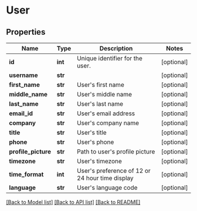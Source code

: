 # User

## Properties
Name | Type | Description | Notes
------------ | ------------- | ------------- | -------------
**id** | **int** | Unique identifier for the user. | [optional] 
**username** | **str** |  | [optional] 
**first_name** | **str** | User&#39;s first name | [optional] 
**middle_name** | **str** | User&#39;s middle name | [optional] 
**last_name** | **str** | User&#39;s last name | [optional] 
**email_id** | **str** | User&#39;s email address | [optional] 
**company** | **str** | User&#39;s company name | [optional] 
**title** | **str** | User&#39;s title | [optional] 
**phone** | **str** | User&#39;s phone | [optional] 
**profile_picture** | **str** | Path to user&#39;s profile picture | [optional] 
**timezone** | **str** | User&#39;s timezone | [optional] 
**time_format** | **int** | User&#39;s preference of 12 or 24 hour time display | [optional] 
**language** | **str** | User&#39;s language code | [optional] 

[[Back to Model list]](../README.md#documentation-for-models) [[Back to API list]](../README.md#documentation-for-api-endpoints) [[Back to README]](../README.md)


